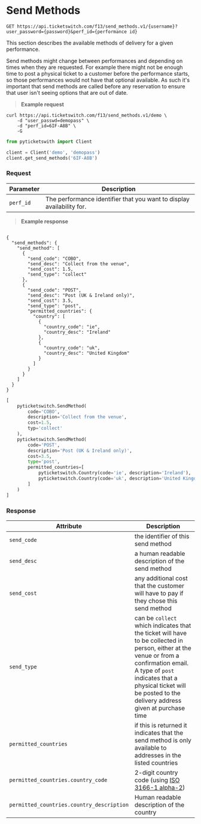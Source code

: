 # Send Methods

```
GET https://api.ticketswitch.com/f13/send_methods.v1/{username}?user_password={password}&perf_id={performance id}
```

This section describes the available methods of delivery for a given
performance.

Send methods might change between performances and depending on times when they
are requested. For example there might not be enough time to post a physical
ticket to a customer before the performance starts, so those performances would
not have that optional available. As such it's important that send methods are
called before any reservation to ensure that user isn't seeing options that are
out of date.


> **Example request**

```shell
curl https://api.ticketswitch.com/f13/send_methods.v1/demo \
    -d "user_passwd=demopass" \
    -d "perf_id=6IF-A8B" \
    -G
```

```python
from pyticketswith import Client

client = Client('demo', 'demopass')
client.get_send_methods('6IF-A8B')
```

### Request

Parameter | Description
--------- | -----------
`perf_id` | The performance identifier that you want to display availability for.

> **Example response**

```shell

{
  "send_methods": {
    "send_method": [
      {
        "send_code": "COBO",
        "send_desc": "Collect from the venue",
        "send_cost": 1.5,
        "send_type": "collect"
      },
      {
        "send_code": "POST",
        "send_desc": "Post (UK & Ireland only)",
        "send_cost": 3.5,
        "send_type": "post",
        "permitted_countries": {
          "country": [
            {
              "country_code": "ie",
              "country_desc": "Ireland"
            },
            {
              "country_code": "uk",
              "country_desc": "United Kingdom"
            }
          ]
        }
      }
    ]
  }
}
```

```python
[
    pyticketswitch.SendMethod(
        code='COBO',
        description='Collect from the venue',
        cost=1.5,
        typ='collect'
    ),
    pyticketswitch.SendMethod(
        code='POST',
        description='Post (UK & Ireland only)',
        cost=3.5,
        type='post',
        permitted_countries=[
            pyticketswitch.Country(code='ie', description='Ireland'),
            pyticketswitch.Country(code='uk', description='United Kingdom'),
        ]
    )
]
```


### Response


Attribute | Description
--------- | -----------
`send_code` | the identifier of this send method
`send_desc` | a human readable description of the send method
`send_cost` | any additional cost that the customer will have to pay if they chose this send method
`send_type` | can be `collect` which indicates that the ticket will have to be collected in person, either at the venue or from a confirmation email. A type of `post` indicates that a physical ticket will be posted to the delivery address given at purchase time
`permitted_countries` | if this is returned it indicates that the send method is only available to addresses in the listed countries
`permitted_countries.country_code` | 2-digit country code (using [ISO 3166-1 alpha-2](https://en.wikipedia.org/wiki/ISO_3166-1_alpha-2))
`permitted_countries.country_description` | Human readable description of the country
